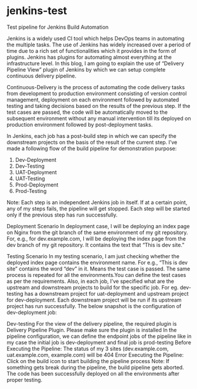 # jenkins-test
Test pipeline for Jenkins Build Automation

Jenkins is a widely used CI tool which helps DevOps teams in automating the multiple tasks. The use of Jenkins has widely increased over a period of time due to a rich set of functionalities which it provides in the form of plugins. Jenkins has plugins for automating almost everything at the infrastructure level. In this blog, I am going to explain the use of “Delivery Pipeline View” plugin of Jenkins by which we can setup complete continuous delivery pipeline.

Continuous-Delivery is the process of automating the code delivery tasks from development to production environment consisting of version control management, deployment on each environment followed by automated testing and taking decisions based on the results of the previous step. If the test cases are passed, the code will be automatically moved to the subsequent environment without any manual intervention till its deployed on production environment followed by post-deployment tasks.

In Jenkins, each job has a post-build step in which we can specify the downstream projects on the basis of the result of the current step. I’ve made a following flow of the build pipeline for demonstration purpose:
1. Dev-Deployment
2. Dev-Testing
3. UAT-Deployment
4. UAT-Testing
5. Prod-Deployment
6. Prod-Testing

Note: Each step is an independent Jenkins job in itself. If at a certain point, any of my steps fails, the pipeline will get stopped. Each step will be started only if the previous step has run successfully.

Deployment Scenario
In deployment case, I will be deploying an index page on Nginx from the git branch of the same environment of my git repository. For, e.g., for dev.example.com, I will be deploying the index page from the dev branch of my git repository. It contains the text that “This is dev site.”

Testing Scenario
In my testing scenario, I am just checking whether the deployed index page contains the environment name. For e.g., “This is dev site” contains the word “dev” in it. Means the test case is passed. The same process is repeated for all the environments.You can define the test cases as per the requirements.
Also, in each job, I’ve specified what are the upstream and downstream projects to build for the specific job. For eg. dev-testing has a downstream project for uat-deployment and upstream project for dev-deployment. Each downstream project will be run if its upstream project has run successfully. The below snapshot is the configuration of dev-deployment job:

Dev-testing
For the view of the delivery pipeline, the required plugin is Delivery Pipeline Plugin. Please make sure the plugin is installed
In the pipeline configuration, we can define the endpoint jobs of the pipeline like in my case the initial job is dev-deployment and final job is prod-testing
Before Executing the Pipeline: The status of my 3 sites (dev.example.com, uat.example.com, example.com) will be 404 Error
Executing the Pipeline: Click on the build icon to start building the pipeline process
Note: If something gets break during the pipeline, the build pipeline gets aborted.
The code has been successfully deployed on all the environments after proper testing.
